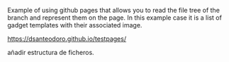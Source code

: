 Example of using github pages that allows you to read the file tree of the branch and represent them on the page.
In this example case it is a list of gadget templates with their associated image.

<a href="https://dsanteodoro.github.io/testpages/">https://dsanteodoro.github.io/testpages/</a>


añadir estructura de ficheros.
